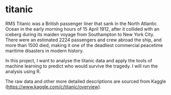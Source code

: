 # titanic

RMS Titanic was a British passenger liner that sank in the North Atlantic Ocean in the early morning hours of 15 April 1912, after it collided with an iceberg during its maiden voyage from Southampton to New York City. There were an estimated 2224 passengers and crew abroad the ship, and more than 1500 died, making it one of the deadliest commercial peacetime maritime disasters in modern history.

In this project, I want to analyse the titanic data and apply the tools of machine learning to predict who would survive the tragedy. I will run the analysis using R.

The raw data and other more detailed descriptions are sourced from Kaggle (https://www.kaggle.com/c/titanic/overview).
